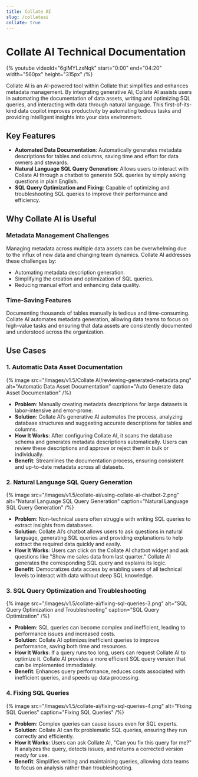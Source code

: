 ```yaml
---
title: Collate AI
slug: /collateai
collate: true
---
```


# Collate AI Technical Documentation

{%  youtube videoId="6glMYLzxNqk" start="0:00" end="04:20" width="560px" height="315px" /%}

Collate AI is an AI-powered tool within Collate that simplifies and enhances metadata management. By integrating generative AI, Collate AI assists users in automating the documentation of data assets, writing and optimizing SQL queries, and interacting with data through natural language. This first-of-its-kind data copilot improves productivity by automating tedious tasks and providing intelligent insights into your data environment.

## Key Features

- **Automated Data Documentation**: Automatically generates metadata descriptions for tables and columns, saving time and effort for data owners and stewards.
- **Natural Language SQL Query Generation**: Allows users to interact with Collate AI through a chatbot to generate SQL queries by simply asking questions in plain English.
- **SQL Query Optimization and Fixing**: Capable of optimizing and troubleshooting SQL queries to improve their performance and efficiency.

## Why Collate AI is Useful

### Metadata Management Challenges

Managing metadata across multiple data assets can be overwhelming due to the influx of new data and changing team dynamics. Collate AI addresses these challenges by:

- Automating metadata description generation.
- Simplifying the creation and optimization of SQL queries.
- Reducing manual effort and enhancing data quality.

### Time-Saving Features

Documenting thousands of tables manually is tedious and time-consuming. Collate AI automates metadata generation, allowing data teams to focus on high-value tasks and ensuring that data assets are consistently documented and understood across the organization.

## Use Cases

### 1. Automatic Data Asset Documentation

{% image
src="/images/v1.5/Collate AI/reviewing-generated-metadata.png"
alt="Automatic Data Asset Documentation"
caption="Auto Generate data Asset Documentation"
/%}

- **Problem**: Manually creating metadata descriptions for large datasets is labor-intensive and error-prone.
- **Solution**: Collate AI’s generative AI automates the process, analyzing database structures and suggesting accurate descriptions for tables and columns.
- **How It Works**: After configuring Collate AI, it scans the database schema and generates metadata descriptions automatically. Users can review these descriptions and approve or reject them in bulk or individually.
- **Benefit**: Streamlines the documentation process, ensuring consistent and up-to-date metadata across all datasets.

### 2. Natural Language SQL Query Generation

{% image
src="/images/v1.5/collate-ai/using-collate-ai-chatbot-2.png"
alt="Natural Language SQL Query Generation"
caption="Natural Language SQL Query Generation"
/%}

- **Problem**: Non-technical users often struggle with writing SQL queries to extract insights from databases.
- **Solution**: Collate AI’s chatbot allows users to ask questions in natural language, generating SQL queries and providing explanations to help extract the required data quickly and easily.
- **How It Works**: Users can click on the Collate AI chatbot widget and ask questions like "Show me sales data from last quarter." Collate AI generates the corresponding SQL query and explains its logic.
- **Benefit**: Democratizes data access by enabling users of all technical levels to interact with data without deep SQL knowledge.

### 3. SQL Query Optimization and Troubleshooting

{% image
src="/images/v1.5/collate-ai/fixing-sql-queries-3.png"
alt="SQL Query Optimization and Troubleshooting"
caption="SQL Query Optimization"
/%}

- **Problem**: SQL queries can become complex and inefficient, leading to performance issues and increased costs.
- **Solution**: Collate AI optimizes inefficient queries to improve performance, saving both time and resources.
- **How It Works**: If a query runs too long, users can request Collate AI to optimize it. Collate AI provides a more efficient SQL query version that can be implemented immediately.
- **Benefit**: Enhances query performance, reduces costs associated with inefficient queries, and speeds up data processing.

### 4. Fixing SQL Queries

{% image
src="/images/v1.5/collate-ai/fixing-sql-queries-4.png"
alt="Fixing SQL Queries"
caption="Fixing SQL Queries"
/%}

- **Problem**: Complex queries can cause issues even for SQL experts.
- **Solution**: Collate AI can fix problematic SQL queries, ensuring they run correctly and efficiently.
- **How It Works**: Users can ask Collate AI, "Can you fix this query for me?" It analyzes the query, detects issues, and returns a corrected version ready for use.
- **Benefit**: Simplifies writing and maintaining queries, allowing data teams to focus on analysis rather than troubleshooting.
